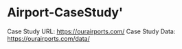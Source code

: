 # Airport-CaseStudy'

Case Study URL: https://ourairports.com/
Case Study Data: https://ourairports.com/data/
